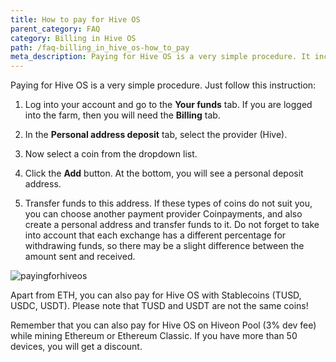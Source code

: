```yaml
---
title: How to pay for Hive OS
parent_category: FAQ
category: Billing in Hive OS
path: /faq-billing_in_hive_os-how_to_pay
meta_description: Paying for Hive OS is a very simple procedure. It includes only few steps, and this instruction will tell you how to complete them.
---
```

Paying for Hive OS is a very simple procedure. Just follow this instruction:

1. Log into your account and go to the **Your funds** tab. If you are logged into the farm, then you will need the **Billing** tab.

2. In the **Personal address deposit** tab, select the provider (Hive).
3. Now select a coin from the dropdown list.
4. Click the **Add** button. At the bottom, you will see a personal deposit address.
5. Transfer funds to this address.
If these types of coins do not suit you, you can choose another payment provider Coinpayments, and also create a personal address and transfer funds to it. Do not forget to take into account that each exchange has a different percentage for withdrawing funds, so there may be a slight difference between the amount sent and received.


<img src="https://lbd.hiveos.farm/kb/images/payforhiveen.png" alt="payingforhiveos">

Apart from ETH, you can also pay for Hive OS with Stablecoins (TUSD, USDC, USDT). Please note that TUSD and USDT are not the same coins!

Remember that you can also pay for Hive OS on Hiveon Pool (3% dev fee) while mining Ethereum or Ethereum Classic. If you have more than 50 devices, you will get a discount. 
